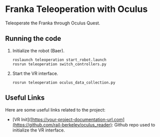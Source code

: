 # Franka Teleoperation with Oculus

Teleoperate the Franka through Oculus Quest.

## Running the code

1. Initialize the robot (Baer).

   ```shell
   roslaunch teleoperation start_robot.launch
   rosrun teleoperation switch_controllers.py

2. Start the VR interface.
   ```shell
   rosrun teleoperation oculus_data_collection.py

## Useful Links

Here are some useful links related to the project:

- [VR Init]([https://your-project-documentation-url.com](https://github.com/rail-berkeley/oculus_reader): Github repo used to initialize the VR interface.



